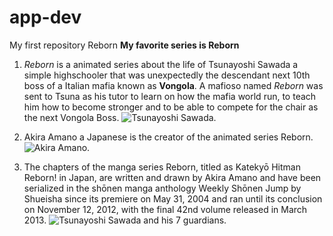 # app-dev
My first repository
Reborn
      **My favorite series is Reborn**
1. *Reborn* is a animated series about the life of Tsunayoshi Sawada a simple highschooler that was unexpectedly the descendant next 10th boss of a Italian mafia known as **Vongola**. A mafioso named *Reborn* was sent to Tsuna as his tutor to learn on how the mafia world run, to teach him how to become stronger and to be able to compete for the chair as the next Vongola Boss.
   ![Tsunayoshi Sawada](https://static.wikia.nocookie.net/reborn/images/9/97/Tsuna_%26_Natsu_WTNR.PNG/revision/latest/scale-to-width-down/1000?cb=20100918105346).

3. Akira Amano a Japanese is the creator of the animated series Reborn.
   ![Akira Amano](https://upload.wikimedia.org/wikipedia/commons/8/8e/Akira_Amano.jpg).

4. The chapters of the manga series Reborn, titled as Katekyō Hitman Reborn! in Japan, are written and drawn by Akira Amano and have been serialized in the shōnen manga anthology Weekly Shōnen Jump by Shueisha since its premiere on May 31, 2004 and ran until its conclusion on November 12, 2012, with the final 42nd volume released in March 2013.
   ![Tsunayoshi Sawada and his 7 guardians](https://www.imdb.com/title/tt1224144/mediaviewer/rm3312450817/?ref_=tt_ov_i).

